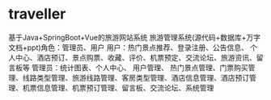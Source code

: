 # traveller
基于Java+SpringBoot+Vue的旅游网站系统 旅游管理系统(源代码+数据库+万字文档+ppt)角色：管理员、用户  用户：热门景点推荐、登录注册、公告信息、 个人中心、酒店预订、景点购票、收藏、评价、机票预定、交流论坛、旅游资讯、留言板等  管理员：统计图表、个人中心、 用户管理、 热门景点管理、门票购买管理、线路类型管理、旅游线路管理、客房类型管理、酒店信息管理、酒店预订管理、机票信息管理、机票预订管理、留言板、交流论坛、系统管理
